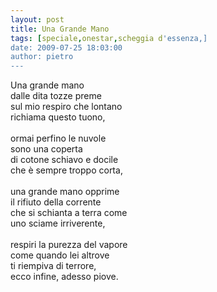 ```yaml
---
layout: post
title: Una Grande Mano
tags: [speciale,onestar,scheggia d'essenza,]
date: 2009-07-25 18:03:00
author: pietro
---
```

Una grande mano<br/>dalle dita tozze preme<br/>sul mio respiro che lontano<br/>richiama questo tuono,<br/><br/>ormai perfino le nuvole<br/>sono una coperta<br/>di cotone schiavo e docile<br/>che è sempre troppo corta,<br/><br/>una grande mano opprime<br/>il rifiuto della corrente<br/>che si schianta a terra come<br/>uno sciame irriverente,<br/><br/>respiri la purezza del vapore<br/>come quando lei altrove<br/>ti riempiva di terrore,<br/>ecco infine, adesso piove.
